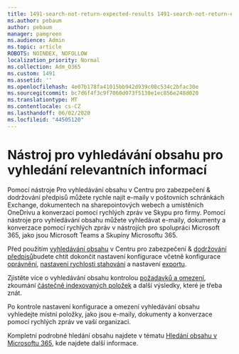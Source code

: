 ```yaml
---
title: 1491-search-not-return-expected-results 1491-search-not-return-expected-results 1491-search-not-return-expected-results 1491
ms.author: pebaum
author: pebaum
manager: pamgreen
ms.audience: Admin
ms.topic: article
ROBOTS: NOINDEX, NOFOLLOW
localization_priority: Normal
ms.collection: Adm_O365
ms.custom: 1491
ms.assetid: ''
ms.openlocfilehash: 4e07b178fa41015bb942d939c08c534c2bfac30e
ms.sourcegitcommit: bc7d6f4f3c9f7060d073f5130e1ec856e248d020
ms.translationtype: MT
ms.contentlocale: cs-CZ
ms.lasthandoff: 06/02/2020
ms.locfileid: "44505120"
---
```

# <a name="content-search-tool-to-find-relevant-info"></a>Nástroj pro vyhledávání obsahu pro vyhledání relevantních informací

Pomocí nástroje Pro vyhledávání obsahu v Centru pro zabezpečení & dodržování předpisů můžete rychle najít e-maily v poštovních schránkách Exchange, dokumentech na sharepointových webech a umístěních OneDrivu a konverzací pomocí rychlých zpráv ve Skypu pro firmy. Pomocí nástroje pro vyhledávání obsahu můžete vyhledávat e-maily, dokumenty a konverzace pomocí rychlých zpráv v nástrojích pro spolupráci Microsoft 365, jako jsou Microsoft Teams a Skupiny Microsoftu 365.


Před použitím [vyhledávání obsahu](https://sip.protection.office.com/contentsearchbeta?ContentOnly=1) v Centru pro zabezpečení & [dodržování předpisů](https://sip.protection.office.com/homepage)budete chtít dokončit nastavení konfigurace včetně konfigurace [oprávnění](https://docs.microsoft.com/microsoft-365/compliance/permissions-filtering-for-content-search), [nastavení rychlosti stahování](https://docs.microsoft.com/microsoft-365/compliance/increase-download-speeds-when-exporting-ediscovery-results) a nastavení [exportu](https://docs.microsoft.com/microsoft-365/compliance/disable-reports-when-you-export-content-search-results).

Zjistěte více o vyhledávání obsahu kontrolou [požadavků a omezení](https://docs.microsoft.com/microsoft-365/compliance/limits-for-content-search), zkoumání [částečně indexovaných položek](https://docs.microsoft.com/microsoft-365/compliance/investigating-partially-indexed-items-in-ediscovery) a další výsledky, které je třeba znát.

Po kontrole nastavení konfigurace a omezení vyhledávání obsahu vyhledejte [ </a> místní položky, jako jsou e-maily, dokumenty a konverzace pomocí rychlých zpráv ve vaší organizaci](https://docs.microsoft.com/microsoft-365/compliance/content-search).

Kompletní podrobné hledání obsahu najdete v tématu [Hledání obsahu v Microsoftu 365,](https://docs.microsoft.com/microsoft-365/compliance/search-for-content) kde najdete další informace.
